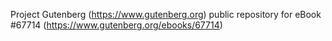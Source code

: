 Project Gutenberg (https://www.gutenberg.org) public repository for
eBook #67714 (https://www.gutenberg.org/ebooks/67714)
